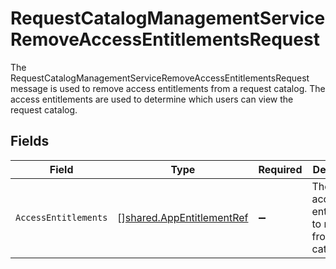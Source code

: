 # RequestCatalogManagementServiceRemoveAccessEntitlementsRequest

The RequestCatalogManagementServiceRemoveAccessEntitlementsRequest message is used to remove access entitlements from a request catalog.
 The access entitlements are used to determine which users can view the request catalog.


## Fields

| Field                                                                  | Type                                                                   | Required                                                               | Description                                                            |
| ---------------------------------------------------------------------- | ---------------------------------------------------------------------- | ---------------------------------------------------------------------- | ---------------------------------------------------------------------- |
| `AccessEntitlements`                                                   | [][shared.AppEntitlementRef](../../models/shared/appentitlementref.md) | :heavy_minus_sign:                                                     | The list of access entitlements to remove from the catalog.            |